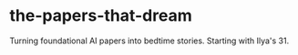 # the-papers-that-dream
Turning foundational AI papers into bedtime stories. Starting with Ilya's 31.
